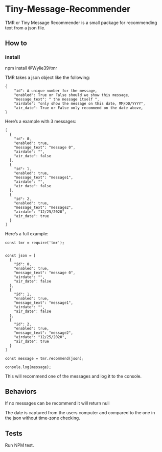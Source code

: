 # Tiny-Message-Recommender
TMR or Tiny Message Recommender is a small package for recommending text from a json file.


## How to

### install
npm install @Wylie39/tmr

TMR takes a json object like the following:
```
{
    "id": A unique number for the message,
    "enabled": True or False should we show this message,
    "message_text": " the message itself ",
    "airdate": "only show the message on this date, MM/DD/YYYY",
    "air_date": True or False only recommend on the date above,
}
```
Here’s a example with 3 messages:
```
[
  {
    "id": 0,
    "enabled": true,
    "message_text": "message 0",
    "airdate": "",
    "air_date": false
  },
  {
    "id": 1,
    "enabled": true,
    "message_text": "message1",
    "airdate": "",
    "air_date": false
  },
  {
    "id": 2,
    "enabled": true,
    "message_text": "message2",
    "airdate": "12/25/2020",
    "air_date": true
  }
]
```

Here’s a full example:
```
const tmr = require('tmr');


const json = [
  {
    "id": 0,
    "enabled": true,
    "message_text": "message 0",
    "airdate": "",
    "air_date": false
  },
  {
    "id": 1,
    "enabled": true,
    "message_text": "message1",
    "airdate": "",
    "air_date": false
  },
  {
    "id": 2,
    "enabled": true,
    "message_text": "message2",
    "airdate": "12/25/2020",
    "air_date": true
  }
]

const message = tmr.recommend(json);

console.log(message);
```
This will recommend one of the messages and log it to the console.

## Behaviors

If no messages can be recommend it will return null

The date is captured from the users computer and compared to the one in the json without time-zone checking.

## Tests
Run NPM test.
